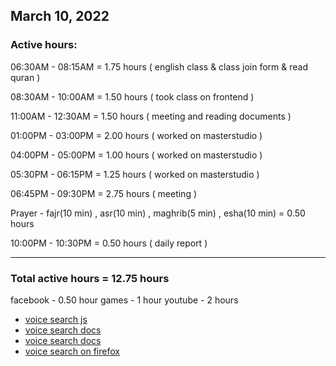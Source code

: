 ## March 10, 2022
### Active hours:

06:30AM - 08:15AM     = 1.75 hours ( english class & class join form & read quran )

08:30AM - 10:00AM     = 1.50 hours ( took class on frontend )

11:00AM - 12:30AM     = 1.50 hours ( meeting and reading documents )

01:00PM - 03:00PM     = 2.00 hours ( worked on masterstudio )

04:00PM - 05:00PM     = 1.00 hours ( worked on masterstudio )

05:30PM - 06:15PM     = 1.25 hours ( worked on masterstudio )

06:45PM - 09:30PM     = 2.75 hours ( meeting )

Prayer - fajr(10 min) , asr(10 min) , maghrib(5 min) , esha(10 min)   = 0.50 hours

10:00PM - 10:30PM     = 0.50 hours ( daily report )

----------------------------------------

### Total active hours = 12.75 hours

facebook - 0.50 hour
games - 1 hour
youtube - 2 hours

* [voice search js](https://youtu.be/-k-PgvbktX4)
* [voice search docs](https://hacks.mozilla.org/2016/01/firefox-and-the-web-speech-api/)
* [voice search docs](https://developer.mozilla.org/en-US/docs/Web/API/Web_Speech_API/Using_the_Web_Speech_API)
* [voice search on firefox](https://stackoverflow.com/questions/38529098/enable-web-speech-api-on-mozilla-firefox)
